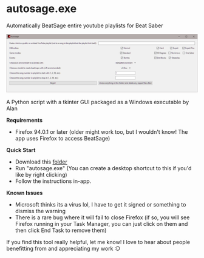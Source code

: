 # autosage.exe
Automatically BeatSage entire youtube playlists for Beat Saber

![image](https://github.com/alanmun/autosage/blob/main/sample.png?raw=true)

A Python script with a tkinter GUI packaged as a Windows executable by Alan

**Requirements**
- Firefox 94.0.1 or later (older might work too, but I wouldn't know! The app uses Firefox to access BeatSage)

**Quick Start**
- Download this [folder](https://github.com/alanmun/autosage/tree/main/dist/autosage)
- Run "autosage.exe" (You can create a desktop shortcut to this if you'd like by right clicking)
- Follow the instructions in-app.

**Known Issues**
- Microsoft thinks its a virus lol, I have to get it signed or something to dismiss the warning
- There is a rare bug where it will fail to close Firefox (if so, you will see Firefox running in your Task Manager, you can just click on them and then click End Task to remove them)

If you find this tool really helpful, let me know! I love to hear about people benefitting from and appreciating my work :D

